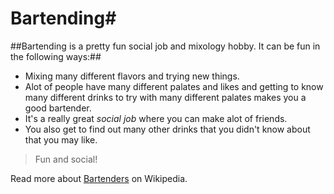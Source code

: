 # Bartending#
##Bartending is a pretty fun social job and mixology hobby. It can be fun in the following ways:##

* Mixing many different flavors and trying new things.
* Alot of people have many different palates and likes and getting to know many different drinks to try with many different palates makes you a good bartender.
* It's a really great *social job* where you can make alot of friends.
* You also get to find out many other drinks that you didn't know about that you may like.

>Fun and social!

Read more about [Bartenders](https://en.wikipedia.org/wiki/Bartender) on Wikipedia.